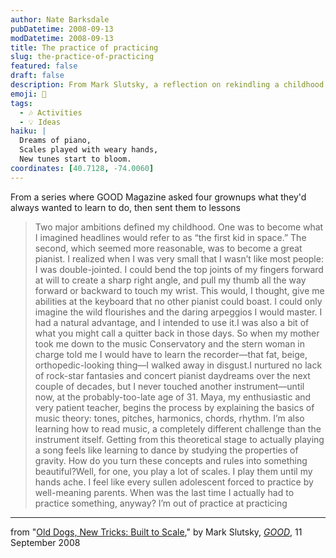 ```yaml
---
author: Nate Barksdale
pubDatetime: 2008-09-13
modDatetime: 2008-09-13
title: The practice of practicing
slug: the-practice-of-practicing
featured: false
draft: false
description: From Mark Slutsky, a reflection on rekindling a childhood dream of becoming a pianist.
emoji: 🎹
tags:
  - 🎶 Activities
  - 💡 Ideas
haiku: |
  Dreams of piano,  
  Scales played with weary hands,  
  New tunes start to bloom.
coordinates: [40.7128, -74.0060]
---
```


From a series where GOOD Magazine asked four grownups what they'd always wanted to learn to do, then sent them to lessons

> Two major ambitions defined my childhood. One was to become what I imagined headlines would refer to as “the first kid in space.” The second, which seemed more reasonable, was to become a great pianist. I realized when I was very small that I wasn’t like most people: I was double-jointed. I could bend the top joints of my fingers forward at will to create a sharp right angle, and pull my thumb all the way forward or backward to touch my wrist. This would, I thought, give me abilities at the keyboard that no other pianist could boast. I could only imagine the wild flourishes and the daring arpeggios I would master. I had a natural advantage, and I intended to use it.I was also a bit of what you might call a quitter back in those days. So when my mother took me down to the music Conservatory and the stern woman in charge told me I would have to learn the recorder—that fat, beige, orthopedic-looking thing—I walked away in disgust.I nurtured no lack of rock-star fantasies and concert pianist daydreams over the next couple of decades, but I never touched another instrument—until now, at the probably-too-late age of 31. Maya, my enthusiastic and very patient teacher, begins the process by explaining the basics of music theory: tones, pitches, harmonics, chords, rhythm. I’m also learning how to read music, a completely different challenge than the instrument itself. Getting from this theoretical stage to actually playing a song feels like learning to dance by studying the properties of gravity. How do you turn these concepts and rules into something beautiful?Well, for one, you play a lot of scales. I play them until my hands ache. I feel like every sullen adolescent forced to practice by well-meaning parents. When was the last time I actually had to practice something, anyway? I’m out of practice at practicing

---

from "[Old Dogs, New Tricks: Built to Scale](http://web.archive.org/web/20241103033246/https://www.good.is:443/?p=11977)," by Mark Slutsky, [_GOOD_](http://web.archive.org/web/20241103033246/https://www.good.is:443/?p=11977), 11 September 2008
